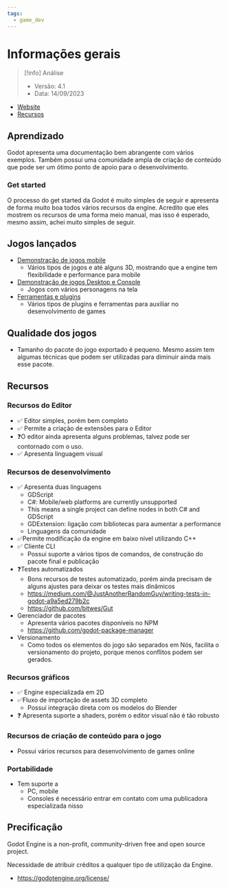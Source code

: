 ```yaml
---
tags:
  - game_dev
---
```

# Informações gerais

> [!info] Análise 
> - Versão: 4.1
> - Data: 14/09/2023

- [Website](https://godotengine.org/)
- [Recursos](https://docs.godotengine.org/en/stable)

## Aprendizado
Godot apresenta uma documentação bem abrangente com vários exemplos. 
Também possui uma comunidade ampla de criação de conteúdo que pode ser um ótimo ponto de apoio para o desenvolvimento.

### Get started
O processo do get started da Godot é muito simples de seguir e apresenta de forma muito boa todos vários recursos da engine. Acredito que eles mostrem os recursos de uma forma meio manual, mas isso é esperado, mesmo assim, achei muito simples de seguir.

## Jogos lançados

- [Demonstração de jogos mobile](https://www.youtube.com/watch?v=xF3QiQfQxeQ)
	- Vários tipos de jogos e até alguns 3D, mostrando que a engine tem flexibilidade e performance para mobile
- [Demonstração de jogos Desktop e Console](https://www.youtube.com/watch?v=UAS_pUTFA7o)
	- Jogos com vários personagens na tela
- [Ferramentas e plugins](https://www.youtube.com/watch?v=9kKp0oguzr8)
	- Vários tipos de plugins e ferramentas para auxiliar no desenvolvimento de games

## Qualidade dos jogos
- Tamanho do pacote do jogo exportado é pequeno. Mesmo assim tem algumas técnicas que podem ser utilizadas para diminuir ainda mais esse pacote.

## Recursos

### Recursos do Editor

- ✅ Editor simples, porém bem completo
- ✅ Permite a criação de extensões para o Editor
- ❓O editor ainda apresenta alguns problemas, talvez pode ser contornado com o uso.
- ✅ Apresenta linguagem visual
### Recursos de desenvolvimento

- ✅ Apresenta duas linguagens
	- GDScript
	- C#: Mobile/web platforms are currently unsupported
	- This means a single project can define nodes in both C# and GDScript
	- GDExtension: ligação com bibliotecas para aumentar a performance
	- Linguagens da comunidade
- ✅Permite modificação da engine em baixo nível utilizando C++
- ✅ Cliente CLI
	- Possui suporte a vários tipos de comandos, de construção do pacote final e publicação
- ❓Testes automatizados
	- Bons recursos de testes automatizado, porém ainda precisam de alguns ajustes para deixar os testes mais dinâmicos
	- https://medium.com/@JustAnotherRandomGuy/writing-tests-in-godot-a9a5ed279b2c
	- https://github.com/bitwes/Gut
- Gerenciador de pacotes
	- Apresenta vários pacotes disponíveis no NPM
	- https://github.com/godot-package-manager
- Versionamento
	- Como todos os elementos do jogo são separados em Nós, facilita o versionamento do projeto, porque menos conflitos podem ser gerados.

### Recursos gráficos

- ✅ Engine especializada em 2D
- ✅Fluxo de importação de assets 3D completo
	- Possui integração direta com os modelos do Blender
- ❓ Apresenta suporte a shaders, porém o editor visual não é tão robusto
### Recursos de criação de conteúdo para o jogo

- Possui vários recursos para desenvolvimento de games online

### Portabilidade
- Tem suporte a 
	- PC, mobile
	- Consoles é necessário entrar em contato com uma publicadora especializada nisso

## Precificação 

Godot Engine is a non-profit, community-driven free and open source project.

Necessidade de atribuir créditos a qualquer tipo de utilização da Engine.
- https://godotengine.org/license/